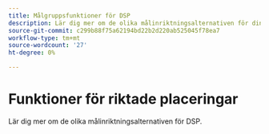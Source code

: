 ```yaml
---
title: Målgruppsfunktioner för DSP
description: Lär dig mer om de olika målinriktningsalternativen för dina praktik.
source-git-commit: c299b88f75a62194bd22b2d220ab525045f78ea7
workflow-type: tm+mt
source-wordcount: '27'
ht-degree: 0%

---
```


# Funktioner för riktade placeringar

Lär dig mer om de olika målinriktningsalternativen för DSP.

<!--
>[!VIDEO]()
-->
